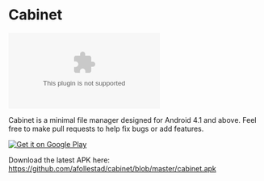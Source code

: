 Cabinet
=======

![Screenshots](https://github.com/afollestad/cabinet/blob/master/art/cabinet.apk)

Cabinet is a minimal file manager designed for Android 4.1 and above. Feel free to make pull requests
to help fix bugs or add features.

<a href="https://play.google.com/store/apps/details?id=com.afollestad.cabinet">
  <img alt="Get it on Google Play"
       src="https://developer.android.com/images/brand/en_generic_rgb_wo_60.png" />
</a>

Download the latest APK here: https://github.com/afollestad/cabinet/blob/master/cabinet.apk